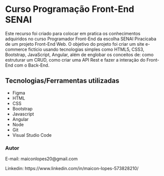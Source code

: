 <h1>Curso Programação Front-End SENAI</h1>
Este recurso foi criado para colocar em pratica os conhecimentos adquiridos no curso Programador Front-End da escolha SENAI Piracicaba de um projeto Front-End Web.
O objetivo do projeto foi criar um site e-commerce fictício usando tecnologias simples como HTML5, CSS3, Bootstrap, JavaScript, Angular, além de englobar os conceitos de: como estruturar um CRUD, como criar uma API Rest e fazer a interação do Front-End com o Back-End.

<h2>Tecnologias/Ferramentas utilizadas</h2>
<ul>
  <li>Figma</li>
  <li>HTML</li>
  <li>CSS</li>
  <li>Bootstrap</li>
  <li>Javascript</li>
  <li>Angular</li>
  <li>Node</li>
  <li>Git</li>
  <li>Visual Studio Code</li>
</ul>

<h3>Autor</h3>
<p>E-mail: maiconlopes20@gmail.com</p>
<p>Linkedin: https://www.linkedin.com/in/maicon-lopes-573828210/</p>
